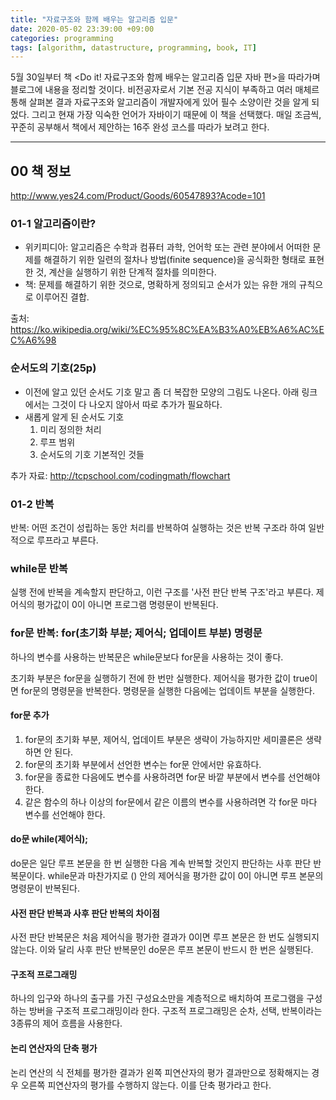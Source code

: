 ```yaml
---
title: "자료구조와 함께 배우는 알고리즘 입문"
date: 2020-05-02 23:39:00 +09:00
categories: programming
tags: [algorithm, datastructure, programming, book, IT]
---
```


5월 30일부터 책 <Do it! 자료구조와 함께 배우는 알고리즘 입문 자바 편>을 따라가며 블로그에 내용을 정리할 것이다. 비전공자로서 기본 전공 지식이 부족하고 여러 매체르 통해 살펴본 결과 자료구조와 알고리즘이 개발자에게 있어 필수 소양이란 것을 알게 되었다. 그리고 현재 가장 익숙한 언어가 자바이기 때문에 이 책을 선택했다. 매일 조금씩, 꾸준히 공부해서 책에서 제안하는 16주 완성 코스를 따라가 보려고 한다.

---

## 00 책 정보
http://www.yes24.com/Product/Goods/60547893?Acode=101

### 01-1 알고리즘이란?
- 위키피디아: 알고리즘은 수학과 컴퓨터 과학, 언어학 또는 관련 분야에서 어떠한 문제를 해결하기 위한 일련의 절차나 방법(finite sequence)을 공식화한 형태로 표현한 것, 계산을 실행하기 위한 단계적 절차를 의미한다.
- 책: 문제를 해결하기 위한 것으로, 명확하게 정의되고 순서가 있는 유한 개의 규칙으로 이루어진 결합.


출처: https://ko.wikipedia.org/wiki/%EC%95%8C%EA%B3%A0%EB%A6%AC%EC%A6%98

### 순서도의 기호(25p)
- 이전에 알고 있던 순서도 기호 말고 좀 더 복잡한 모양의 그림도 나온다. 아래 링크에서는 그것이 다 나오지 않아서 따로 추가가 필요하다.
- 새롭게 알게 된 순서도 기호
  1. 미리 정의한 처리
  2. 루프 범위
  3. 순서도의 기호 기본적인 것들

추가 자료: http://tcpschool.com/codingmath/flowchart

### 01-2 반복
반복: 어떤 조건이 성립하는 동안 처리를 반복하여 실행하는 것은 반복 구조라 하여 일반적으로 루프라고 부른다.

### while문 반복

실행 전에 반복을 계속할지 판단하고, 이런 구조를 '사전 판단 반복 구조'라고 부른다. 제어식의 평가값이 0이 아니면 프로그램 명령문이 반복된다.

### for문 반복: for(초기화 부분; 제어식; 업데이트 부분) 명령문

하나의 변수를 사용하는 반복문은 while문보다 for문을 사용하는 것이 좋다.

초기화 부분은 for문을 실행하기 전에 한 번만 실행한다. 제어식을 평가한 값이 true이면 for문의 명령문을 반복한다. 명령문을 실행한 다음에는 업데이트 부분을 실행한다.

#### for문 추가
1. for문의 초기화 부분, 제어식, 업데이트 부분은 생략이 가능하지만 세미콜론은 생략하면 안 된다.
2. for문의 초기화 부분에서 선언한 변수는 for문 안에서만 유효하다.
3. for문을 종료한 다음에도 변수를 사용하려면 for문 바깥 부분에서 변수를 선언해야 한다.
4. 같은 함수의 하나 이상의 for문에서 같은 이름의 변수를 사용하려면 각 for문 마다 변수를 선언해야 한다.

#### do문 while(제어식);

do문은 일단 루프 본문을 한 번 실행한 다음 계속 반복할 것인지 판단하는 사후 판단 반복문이다. while문과 마찬가지로 () 안의 제어식을 평가한 값이 0이 아니면 루프 본문의 명령문이 반복된다.

#### 사전 판단 반복과 사후 판단 반복의 차이점

사전 판단 반복문은 처음 제어식을 평가한 결과가 0이면 루프 본문은 한 번도 실행되지 않는다. 이와 달리 사후 판단 반복문인 do문은 루프 본문이 반드시 한 번은 실행된다.

#### 구조적 프로그래밍
하나의 입구와 하나의 출구를 가진 구성요소만을 계층적으로 배치하여 프로그램을 구성하는 방버을 구조적 프로그래밍이라 한다. 구조적 프로그래밍은 순차, 선택, 반복이라는 3종류의 제어 흐름을 사용한다.


#### 논리 연산자의 단축 평가
논리 연산의 식 전체를 평가한 결과가 왼쪽 피연산자의 평가 결과만으로 정확해지는 경우 오른쪽 피연산자의 평가를 수행하지 않는다. 이를 단축 평가라고 한다.

